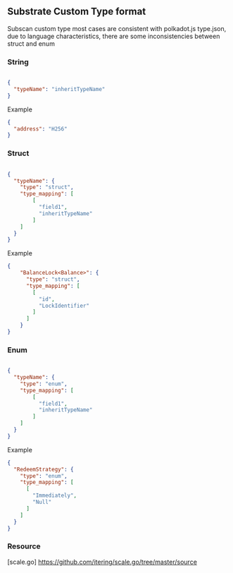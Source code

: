 ## Substrate Custom Type format


Subscan custom type most cases are consistent with polkadot.js type.json, due to language characteristics, 
there are some inconsistencies between struct and enum


### String

```json

{
  "typeName": "inheritTypeName"
}
```

Example

```json
{
  "address": "H256"
}

```

### Struct

```json

{
  "typeName": {
    "type": "struct",
    "type_mapping": [
        [
          "field1", 
          "inheritTypeName"
        ]
    ]
  }
}
```


Example
```json
{
    "BalanceLock<Balance>": {
      "type": "struct",
      "type_mapping": [
        [
          "id", 
          "LockIdentifier"
        ]
      ]
    }
}

```


### Enum


```json

{
  "typeName": {
    "type": "enum",
    "type_mapping": [
        [
          "field1", 
          "inheritTypeName"
        ]
    ]
  }
}
```


Example
```json
{
  "RedeemStrategy": {
    "type": "enum",
    "type_mapping": [
      [
        "Immediately",
        "Null"
      ]
    ]
  }
}

```


### Resource

[scale.go] https://github.com/itering/scale.go/tree/master/source